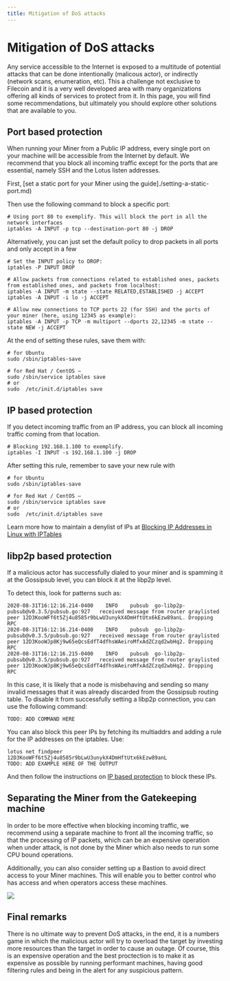 ```yaml
---
title: Mitigation of DoS attacks
---
```


# Mitigation of DoS attacks

Any service accessible to the Internet is exposed to a multitude of potential attacks that can be done intentionally (malicous actor), or indirectly (network scans, enumeration, etc). This a challenge not exclusive to Filecoin and it is a very well developed area with many organizations offering all kinds of services to protect from it. In this page, you will find some recommendations, but ultimately you should explore other solutions that are available to you.

## Port based protection

When running your Miner from a Public IP address, every single port on your machine will be accessible from the Internet by default. We recommend that you block all incoming traffic except for the ports that are essential, namely SSH and the Lotus listen addresses.

First, [set a static port for your Miner using the guide]./setting-a-static-port.md)

Then use the following command to block a specific port:

```
# Using port 80 to exemplify. This will block the port in all the network interfaces
iptables -A INPUT -p tcp --destination-port 80 -j DROP
```

Alternatively, you can just set the default policy to drop packets in all ports and only accept in a few

```
# Set the INPUT policy to DROP:
iptables -P INPUT DROP

# Allow packets from connections related to established ones, packets from established ones, and packets from localhost:
iptables -A INPUT -m state --state RELATED,ESTABLISHED -j ACCEPT
iptables -A INPUT -i lo -j ACCEPT

# Allow new connections to TCP ports 22 (for SSH) and the ports of your miner (here, using 12345 as example):
iptables -A INPUT -p TCP -m multiport --dports 22,12345 -m state --state NEW -j ACCEPT
```

At the end of setting these rules, save them with:

```
# for Ubuntu
sudo /sbin/iptables-save

# for Red Hat / CentOS –
sudo /sbin/service iptables save
# or
sudo  /etc/init.d/iptables save 
```

## IP based protection

If you detect incoming traffic from an IP address, you can block all incoming traffic coming from that location. 

```
# Blocking 192.168.1.100 to exemplify.
iptables -I INPUT -s 192.168.1.100 -j DROP
```

After setting this rule, remember to save your new rule with

```
# for Ubuntu
sudo /sbin/iptables-save

# for Red Hat / CentOS –
sudo /sbin/service iptables save
# or
sudo  /etc/init.d/iptables save 
```

Learn more how to maintain a denylist of IPs at [Blocking IP Addresses in Linux with IPTables](https://linux-audit.com/blocking-ip-addresses-in-linux-with-iptables)

## libp2p based protection

If a malicious actor has successfully dialed to your miner and is spamming it at the Gossipsub level, you can block it at the libp2p level.

To detect this, look for patterns such as:

```
2020-08-31T16:12:16.214-0400	INFO	pubsub	go-libp2p-pubsub@v0.3.5/pubsub.go:927	received message from router graylisted peer 12D3KooWFf6t5Zj4u8585r9bLwU3unykX4DmHftUtx6kEzw89anL. Dropping RPC
2020-08-31T16:12:16.214-0400	INFO	pubsub	go-libp2p-pubsub@v0.3.5/pubsub.go:927	received message from router graylisted peer 12D3KooWJp8Kj9w65eQcsEdfT4dfhsWAeiroMfxAdZCzqd2wbHq2. Dropping RPC
2020-08-31T16:12:16.215-0400	INFO	pubsub	go-libp2p-pubsub@v0.3.5/pubsub.go:927	received message from router graylisted peer 12D3KooWJp8Kj9w65eQcsEdfT4dfhsWAeiroMfxAdZCzqd2wbHq2. Dropping RPC
```

In this case, it is likely that a node is misbehaving and sending so many invalid messages that it was already discarded from the Gossipsub routing table. To disable it from successfully setting a libp2p connection, you can use the following command:

```
TODO: ADD COMMAND HERE
```

You can also block this peer IPs by fetching its multiaddrs and adding a rule for the IP addresses on the iptables. Use:

```
lotus net findpeer 12D3KooWFf6t5Zj4u8585r9bLwU3unykX4DmHftUtx6kEzw89anL
TODO: ADD EXAMPLE HERE OF THE OUTPUT
```

And then follow the instructions on [IP based protection](#ip-based-protection) to block these IPs.

## Separating the Miner from the Gatekeeping machine

In order to be more effective when blocking incoming traffic, we recommend using a separate machine to front all the incoming traffic, so that the processing of IP packets, which can be an expensive operation when under attack, is not done by the Miner which also needs to run some CPU bound operations.

Additionally, you can also consider setting up a Bastion to avoid direct access to your Miner machines. This will enable you to better control who has access and when operators access these machines.

![](/images/filecoin-miner-operation.png)

## Final remarks

There is no ultimate way to prevent DoS attacks, in the end, it is a numbers game in which the malicious actor will try to overload the target by investing more resources than the target in order to cause an outage. Of course, this is an expensive operation and the best proctection is to make it as expensive as possible by running performant machines, having good filtering rules and being in the alert for any suspicious pattern.

